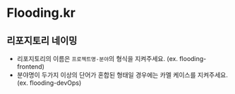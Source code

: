 # Flooding.kr
## 리포지토리 네이밍
- 리포지토리의 이름은 `프로젝트명-분야`의 형식을 지켜주세요. (ex. flooding-frontend)
- 분야명이 두가지 이상의 단어가 혼합된 형태일 경우에는 카멜 케이스를 지켜주세요. (ex. flooding-devOps)
